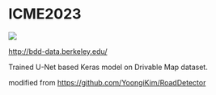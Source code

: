 # ICME2023

![](animation.gif)

http://bdd-data.berkeley.edu/

Trained U-Net based Keras model on Drivable Map dataset.

modified from https://github.com/YoongiKim/RoadDetector
